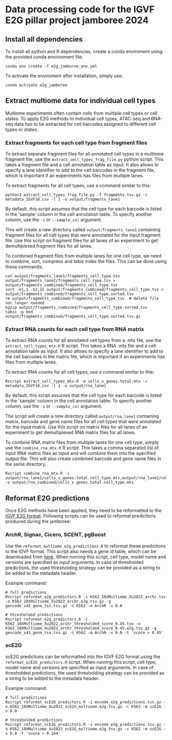 # Data processing code for the IGVF E2G pillar project jamboree 2024

## Install all dependencies
To install all python and R dependencies, create a conda enviroment using the provided conda
environment file:
```
conda env create -f e2g_jamboree_env.yml
```

To activate the enviroment after installation, simply use:
```
conda activate e2g_jamboree
```

## Extract multiome data for individual cell types
Multiome experiments often contain cells from multiple cell types or cell states. To apply E2G
methods to individual cell types, ATAC-seq and RNA-seq data has to be extracted for cell barcodes
assigned to different cell types or states.

### Extract fragments for each cell type from fragment files
To extract separate fragment files for all annotated cell types in a multiome fragment file, use the
`extract_cell_types_frag_file.py` python script. This takes a fragment file and a cell annotation
table as input. It also allows to specify a lane identifier to add to the cell barcodes in the
fragment file, which is important if an experiments has files from multiple lanes.

To extract fragments for all cell types, use a command similar to this:
```
python3 extract_cell_types_frag_file.py -f fragments.tsv.gz -c metadata_IGVF10.csv -l 1 -o output/fragments_lane1
```

By default, this script assumes that the cell type for each barcode is listed in the 'sample' column
in the cell annotation table. To specify another column, use the `-s` or `--sample_col` argument.

This will create a new directory called `output/fragments_lane1` containing fragment files for all
cell types that were annotated for the input fragment file. Use this script on fragment files for
all lanes of an experiment to get demultiplexed fragment files for all lanes.

To combined fragment files from multiple lanes for one cell type, we need to combine, sort, compress
and tabix index the files. This can be done using these commands:
```
cat output/fragments_lane1/fragments_cell_type.tsv output/fragments_lane2/fragments_cell_type.tsv > output/fragments_combined/fragments_cell_type.tsv
sort -k1,1 -k2,2n output/fragments_combined/fragments_cell_type.tsv > output/fragments_combined/fragments_cell_type.sorted.tsv
rm output/fragments_combined/fragments_cell_type.tsv  # delete file not longer needed
bgzip output/fragments_combined/fragments_cell_type.sorted.tsv
tabix -p bed output/fragments_combined/fragments_cell_type.sorted.tsv.gz

```

### Extract RNA counts for each cell type from RNA matrix
To extract RNA counts for all annotated cell types from a .mtx file, use the
`extract_cell_types_mtx.R` R script. This takes a RNA .mtx file and a cell annotation table as
input. It also allows to specify a lane identifier to add to the cell barcodes in the matrix file,
which is important if an experiments has files from multiple lanes.

To extract RNA counts for all cell types, use a command similar to this:
```
Rscript extract_cell_types_mtx.R -m cells_x_genes.total.mtx -c metadata_IGVF10.csv -l 1 -o output/rna_lane1
```

By default, this script assumes that the cell type for each barcode is listed in the 'sample' column
in the cell annotation table. To specify another column, use the `-s` or `--sample_col` argument.

The script will create a new directory called `output/rna_lane1` containing matrix, barcode and gene
name files for all cell types that were annotated for the input matrix. Use this script on matrix
files for all lanes of an experiment to get demultiplexed RNA matrix files for all lanes.

To combine RNA matrix files from multiple lanes for one cell type, simply use the
`combine_rna_mtx.R` R script. This takes a comma separated list of input RNA matrix files as input
and will combine them into the specified output file. This will also create combined barcode and
gene name files in the same directory.
```
Rscript combine_rna_mtx.R -i output/rna_lane1/cells_x_genes.total.cell_type.mtx,output/rna_lane2/cells_x_genes.total.cell_type.mtx -o output/rna_combined/cells_x_genes.total.cell_type.mtx
```

## Reformat E2G predictions
Once E2G methods have been applied, they need to be reformatted to the
[IGVF E2G format](https://docs.google.com/spreadsheets/d/14cV-kO-wllGCDENiBmLYi_r0TMKUY7SMKyVbFFsAQFI/edit?usp=sharing). Following scripts can be used to reformat predictions produced during the jamboree:

### ArchR, Signac, Cicero, SCENT, pgBoost
Use the `reformat_multiome_e2g_predictions.R` to reformat these predictions to the IGVF format. This
script also needs a gene id table, which can be downloaded from 
[here](https://www.synapse.org/Synapse:syn63543830). When running this script, cell type, model name
and versions are specified as input arguments. In case of thresholded predictions, the used
thresholding strategy can be provided as a string to be added to the metadata header.

Example command:
```
# full predictions
Rscript reformat_e2g_predictors.R -i K562_10XMultiome_Xu2022_archr.tsv -o K562_10XMultiome_Xu2022_archr.e2g.tsv.gz -g gencode_v43_gene_tss.tsv.gz -c K562 -m ArchR -v 0.0

# thresholded predictions
Rscript reformat_e2g_predictors.R -i K562_10XMultiome_Xu2022_archr_thresholded_score_0.45.tsv -o K562_10XMultiome_Xu2022_archr_thresholded_score_0.45.e2g.tsv.gz -g gencode_v43_gene_tss.tsv.gz -c K562 -m ArchR -v 0.0 -t 'score > 0.45'
```

### scE2G
scE2G predictions can be reformatted into the IGVF E2G format using the
`reformat_scE2G_predictors.R` script. When running this script, cell type, model name and versions
are specified as input arguments. In case of thresholded predictions, the used thresholding strategy
can be provided as a string to be added to the metadata header.

Example command:
```
# full predictions
Rscript reformat_scE2G_predictors.R -i encode_e2g_predictions.tsv.gz -o K562_10XMultiome_Xu2022_scE2G_multiome.e2g.tsv.gz -c K562 -m scE2G -v 0.0

# thresholded predictions
Rscript reformat_scE2G_predictors.R -i encode_e2g_predictions.tsv.gz -o K562_10XMultiome_Xu2022_scE2G_multiome.e2g.tsv.gz -c K562 -m scE2G -v 0.0 -t 'score > 0.164'
```
